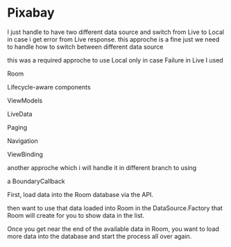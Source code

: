 # Pixabay

I just handle to have two different data source and switch from Live to Local in case i get error from Live response.
this approche is a fine just we need to handle how to switch between different data source

this was a required approche to use Local only in case Failure in Live
I used

Room

Lifecycle-aware components

ViewModels

LiveData

Paging

Navigation

ViewBinding

another approche which i will handle it in different branch to using 

a BoundaryCallback

First, load data into the Room database via the API.

then want to use that data loaded into Room in the DataSource.Factory that Room will create for you to show data in the list.

Once you get near the end of the available data in Room, you want to load more data into the database and start the process all over again.
